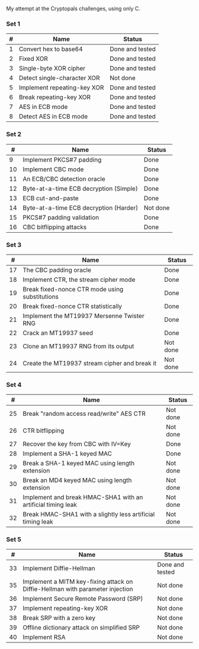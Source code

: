 My attempt at the Cryptopals challenges, using only C. 

### Set 1

| # | Name                        | Status          |
|---|-----------------------------|-----------------|
| 1 | Convert hex to base64       | Done and tested |
| 2 | Fixed XOR                   | Done and tested |
| 3 | Single-byte XOR cipher      | Done and tested |
| 4 | Detect single-character XOR | Not done        |
| 5 | Implement repeating-key XOR | Done and tested |
| 6 | Break repeating-key XOR     | Done and tested |
| 7 | AES in ECB mode             | Done and tested |
| 8 | Detect AES in ECB mode      | Done and tested |

### Set 2

| #  | Name                        | Status          |
|----|-----------------------------|-----------------|
| 9  | Implement PKCS#7 padding    | Done            |
| 10 | Implement CBC mode          | Done            |
| 11 | An ECB/CBC detection oracle | Done            |
| 12 | Byte-at-a-time ECB decryption (Simple) | Done |
| 13 | ECB cut-and-paste           | Done             |
| 14 | Byte-at-a-time ECB decryption (Harder)  | Not done |
| 15 | PKCS#7 padding validation    | Done           |
| 16 | CBC bitflipping attacks      | Done           |

### Set 3

| #  | Name                        | Status          |
|----|-----------------------------|-----------------|
| 17 | The CBC padding oracle      | Done	     |
| 18 | Implement CTR, the stream cipher mode | Done  |
| 19 | Break fixed-nonce CTR mode using substitutions | Done |
| 20 | Break fixed-nonce CTR statistically | Done    |
| 21 | Implement the MT19937 Mersenne Twister RNG | Done |
| 22 | Crack an MT19937 seed       | Done            |
| 23 | Clone an MT19937 RNG from its output | Not done |
| 24 | Create the MT19937 stream cipher and break it | Not done |

### Set 4

| #  | Name                        | Status          |
|----|-----------------------------|-----------------|
| 25 | Break "random access read/write" AES CTR      | Not done | 
| 26 | CTR bitflipping             | Not done                |
| 27 | Recover the key from CBC with IV=Key | Done |
| 28 | Implement a SHA-1 keyed MAC | Done |
| 29 | Break a SHA-1 keyed MAC using length extension | Not done  |
| 30 | Break an MD4 keyed MAC using length extension  | Not done  |
| 31 | Implement and break HMAC-SHA1 with an artificial timing leak | Not done |
| 32 | Break HMAC-SHA1 with a slightly less artificial timing leak | Not done |

### Set 5

| # | Name                        | Status          |
|---|-----------------------------|-----------------|
| 33 | Implement Diffie-Hellman   | Done and tested | Not done   |
| 35 | Implement a MITM key-fixing attack on Diffie-Hellman with parameter injection | Not done   |
| 36 | Implement Secure Remote Password (SRP) | Not done     |
| 37 | Implement repeating-key XOR | Not done                 |
| 38 | Break SRP with a zero key  | Not done                  |
| 39 | Offline dictionary attack on simplified SRP | Not done |
| 40 | Implement RSA              | Not done                 |
